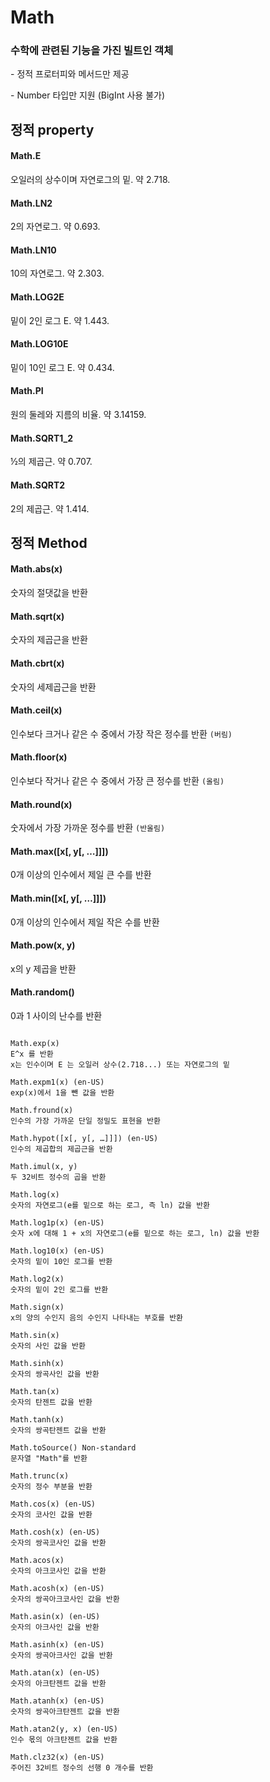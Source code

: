 # Math

### 수학에 관련된 기능을 가진 빌트인 객체

\- 정적 프로터피와 메서드만 제공

\- Number 타입만 지원 (BigInt 사용 불가)

## 정적 property

#### Math.E

오일러의 상수이며 자연로그의 밑. 약 2.718.

#### Math.LN2

2의 자연로그. 약 0.693.

#### Math.LN10

10의 자연로그. 약 2.303.

#### Math.LOG2E

밑이 2인 로그 E. 약 1.443.

#### Math.LOG10E

밑이 10인 로그 E. 약 0.434.

#### Math.PI

원의 둘레와 지름의 비율. 약 3.14159.

#### Math.SQRT1_2

½의 제곱근. 약 0.707.

#### Math.SQRT2

2의 제곱근. 약 1.414.

## 정적 Method

#### Math.abs(x)

숫자의 절댓값을 반환

#### Math.sqrt(x)

숫자의 제곱근을 반환

#### Math.cbrt(x)

숫자의 세제곱근을 반환

#### Math.ceil(x)

인수보다 크거나 같은 수 중에서 가장 작은 정수를 반환 `(버림)`

#### Math.floor(x)

인수보다 작거나 같은 수 중에서 가장 큰 정수를 반환 `(올림)`

#### Math.round(x)

숫자에서 가장 가까운 정수를 반환 `(반올림)`

#### Math.max([x[, y[, …]]])

0개 이상의 인수에서 제일 큰 수를 반환

#### Math.min([x[, y[, …]]])

0개 이상의 인수에서 제일 작은 수를 반환

#### Math.pow(x, y)

x의 y 제곱을 반환

#### Math.random()

0과 1 사이의 난수를 반환

```

Math.exp(x)
E^x 를 반환
x는 인수이며 E 는 오일러 상수(2.718...) 또는 자연로그의 밑

Math.expm1(x) (en-US)
exp(x)에서 1을 뺀 값을 반환

Math.fround(x)
인수의 가장 가까운 단일 정밀도 표현을 반환

Math.hypot([x[, y[, …]]]) (en-US)
인수의 제곱합의 제곱근을 반환

Math.imul(x, y)
두 32비트 정수의 곱을 반환

Math.log(x)
숫자의 자연로그(e를 밑으로 하는 로그, 즉 ln) 값을 반환

Math.log1p(x) (en-US)
숫자 x에 대해 1 + x의 자연로그(e를 밑으로 하는 로그, ln) 값을 반환

Math.log10(x) (en-US)
숫자의 밑이 10인 로그를 반환

Math.log2(x)
숫자의 밑이 2인 로그를 반환

Math.sign(x)
x의 양의 수인지 음의 수인지 나타내는 부호를 반환

Math.sin(x)
숫자의 사인 값을 반환

Math.sinh(x)
숫자의 쌍곡사인 값을 반환

Math.tan(x)
숫자의 탄젠트 값을 반환

Math.tanh(x)
숫자의 쌍곡탄젠트 값을 반환

Math.toSource() Non-standard
문자열 "Math"를 반환

Math.trunc(x)
숫자의 정수 부분을 반환

Math.cos(x) (en-US)
숫자의 코사인 값을 반환

Math.cosh(x) (en-US)
숫자의 쌍곡코사인 값을 반환

Math.acos(x)
숫자의 아크코사인 값을 반환

Math.acosh(x) (en-US)
숫자의 쌍곡아크코사인 값을 반환

Math.asin(x) (en-US)
숫자의 아크사인 값을 반환

Math.asinh(x) (en-US)
숫자의 쌍곡아크사인 값을 반환

Math.atan(x) (en-US)
숫자의 아크탄젠트 값을 반환

Math.atanh(x) (en-US)
숫자의 쌍곡아크탄젠트 값을 반환

Math.atan2(y, x) (en-US)
인수 몫의 아크탄젠트 값을 반환

Math.clz32(x) (en-US)
주어진 32비트 정수의 선행 0 개수를 반환

```
